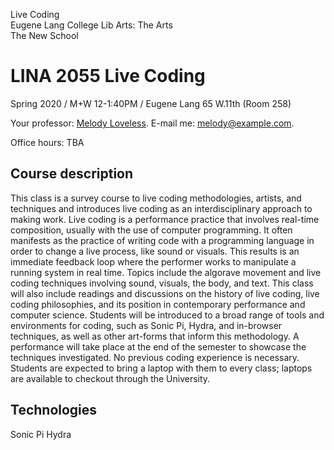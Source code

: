 Live Coding<br>
Eugene Lang College Lib Arts: The Arts <br>
The New School

# LINA 2055 Live Coding

Spring 2020 / M+W 12-1:40PM / Eugene Lang 65 W.11th (Room 258)

Your professor: [Melody Loveless](http://www.melodyloveless.com/). E-mail me: [melody@example.com](mailto:melody@example.com).

Office hours: TBA

## Course description
This class is a survey course to live coding methodologies, artists, and techniques and introduces live coding as an interdisciplinary approach to making work. Live coding is a performance practice that involves real-time composition, usually with the use of computer programming. It often manifests as the practice of writing code with a programming language in order to change a live process, like sound or visuals. This results is an immediate feedback loop where the performer works to manipulate a running system in real time. Topics include the algorave movement and live coding techniques involving sound, visuals, the body, and text. This class will also include readings and discussions on the history of live coding, live coding philosophies, and its position in contemporary performance and computer science. Students will be introduced to a broad range of tools and environments for coding, such as Sonic Pi, Hydra, and in-browser techniques, as well as other art-forms that inform this methodology. A performance will take place at the end of the semester to showcase the techniques investigated. No previous coding experience is necessary. Students are expected to bring a laptop with them to every class; laptops are available to checkout through the University.

## Technologies
Sonic Pi
Hydra
